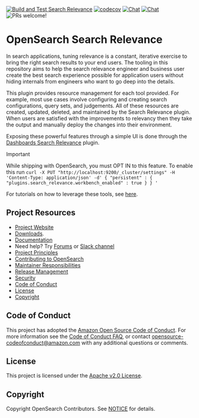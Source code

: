 [![Build and Test Search Relevance](https://github.com/opensearch-project/search-relevance/actions/workflows/CI.yml/badge.svg)](https://github.com/opensearch-project/search-relevance/actions/workflows/CI.yml)
[![codecov](https://codecov.io/gh/opensearch-project/search-relevance/branch/main/graph/badge.svg?token=PYQO2GW39S)](https://codecov.io/gh/opensearch-project/search-relevance)
[![Chat](https://img.shields.io/badge/chat-on%20slack-purple)](https://opensearch.slack.com/archives/C08HKHQMBN1)
[![Chat](https://img.shields.io/badge/chat-on%20forums-blue)](https://forum.opensearch.org)
![PRs welcome!](https://img.shields.io/badge/PRs-welcome!-success)

# OpenSearch Search Relevance
In search applications, tuning relevance is a constant, iterative exercise to bring the right search results to your end users. The tooling in this repository aims to help the search relevance engineer and business user create the best search experience possible for application users without hiding internals from engineers who want to go deep into the details.

This plugin provides resource management for each tool provided. For example, most use cases involve configuring and creating search configurations, query sets, and judgements. All of these resources are created, updated, deleted, and maintained by the Search Relevance plugin. When users are satisfied with the improvements to relevancy then they take the output and manually deploy the changes into their environment.

Exposing these powerful features through a simple UI is done through the  [Dashboards Search Relevance](https://github.com/opensearch-project/dashboards-search-relevance) plugin.

> [!IMPORTANT]  
> While shipping with OpenSearch, you must OPT IN to this feature.  To enable this run `curl -X PUT "http://localhost:9200/_cluster/settings" -H 'Content-Type: application/json' -d'
 {
   "persistent" : {
    "plugins.search_relevance.workbench_enabled" : true
  }
}
 '`


For tutorials on how to leverage these tools, see [here](https://docs.opensearch.org/docs/latest/search-plugins/search-relevance/).


## Project Resources

* [Project Website](https://opensearch.org/)
* [Downloads](https://opensearch.org/downloads.html).
* [Documentation](https://opensearch.org/docs/)
* Need help? Try [Forums](https://discuss.opendistrocommunity.dev/) or [Slack channel](https://opensearch.slack.com/archives/C08HKHQMBN1)
* [Project Principles](https://opensearch.org/#principles)
* [Contributing to OpenSearch](CONTRIBUTING.md)
* [Maintainer Responsibilities](MAINTAINERS.md)
* [Release Management](RELEASING.md)
* [Security](SECURITY.md)
* [Code of Conduct](#code-of-conduct)
* [License](#license)
* [Copyright](#copyright)

## Code of Conduct

This project has adopted the [Amazon Open Source Code of Conduct](CODE_OF_CONDUCT.md). For more information see the [Code of Conduct FAQ](https://aws.github.io/code-of-conduct-faq), or contact [opensource-codeofconduct@amazon.com](mailto:opensource-codeofconduct@amazon.com) with any additional questions or comments.

## License

This project is licensed under the [Apache v2.0 License](LICENSE).

## Copyright

Copyright OpenSearch Contributors. See [NOTICE](NOTICE) for details.
